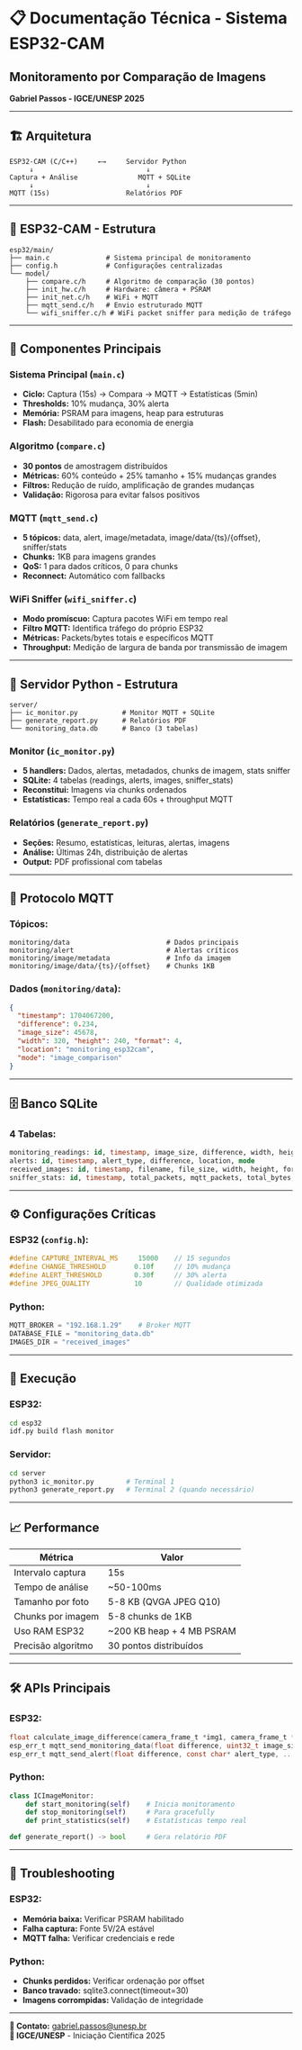 # 📋 Documentação Técnica - Sistema ESP32-CAM

## **Monitoramento por Comparação de Imagens**
**Gabriel Passos - IGCE/UNESP 2025**

---

## 🏗️ **Arquitetura**

```
ESP32-CAM (C/C++)     ←→     Servidor Python
     ↓                            ↓
Captura + Análise               MQTT + SQLite
     ↓                            ↓
MQTT (15s)                   Relatórios PDF
```

---

## 🔧 **ESP32-CAM - Estrutura**

```
esp32/main/
├── main.c              # Sistema principal de monitoramento
├── config.h            # Configurações centralizadas
└── model/
    ├── compare.c/h     # Algoritmo de comparação (30 pontos)
    ├── init_hw.c/h     # Hardware: câmera + PSRAM
    ├── init_net.c/h    # WiFi + MQTT
    ├── mqtt_send.c/h   # Envio estruturado MQTT
    └── wifi_sniffer.c/h # WiFi packet sniffer para medição de tráfego
```

---

## 🎯 **Componentes Principais**

### **Sistema Principal (`main.c`)**
- **Ciclo:** Captura (15s) → Compara → MQTT → Estatísticas (5min)
- **Thresholds:** 10% mudança, 30% alerta
- **Memória:** PSRAM para imagens, heap para estruturas
- **Flash:** Desabilitado para economia de energia

### **Algoritmo (`compare.c`)**
- **30 pontos** de amostragem distribuídos
- **Métricas:** 60% conteúdo + 25% tamanho + 15% mudanças grandes
- **Filtros:** Redução de ruído, amplificação de grandes mudanças
- **Validação:** Rigorosa para evitar falsos positivos

### **MQTT (`mqtt_send.c`)**
- **5 tópicos:** data, alert, image/metadata, image/data/{ts}/{offset}, sniffer/stats
- **Chunks:** 1KB para imagens grandes
- **QoS:** 1 para dados críticos, 0 para chunks
- **Reconnect:** Automático com fallbacks

### **WiFi Sniffer (`wifi_sniffer.c`)**
- **Modo promíscuo:** Captura pacotes WiFi em tempo real
- **Filtro MQTT:** Identifica tráfego do próprio ESP32
- **Métricas:** Packets/bytes totais e específicos MQTT
- **Throughput:** Medição de largura de banda por transmissão de imagem

---

## 🐍 **Servidor Python - Estrutura**

```
server/
├── ic_monitor.py           # Monitor MQTT + SQLite
├── generate_report.py      # Relatórios PDF
└── monitoring_data.db      # Banco (3 tabelas)
```

### **Monitor (`ic_monitor.py`)**
- **5 handlers:** Dados, alertas, metadados, chunks de imagem, stats sniffer
- **SQLite:** 4 tabelas (readings, alerts, images, sniffer_stats)
- **Reconstitui:** Imagens via chunks ordenados
- **Estatísticas:** Tempo real a cada 60s + throughput MQTT

### **Relatórios (`generate_report.py`)**
- **Seções:** Resumo, estatísticas, leituras, alertas, imagens
- **Análise:** Últimas 24h, distribuição de alertas
- **Output:** PDF profissional com tabelas

---

## 📡 **Protocolo MQTT**

### **Tópicos:**
```
monitoring/data                        # Dados principais
monitoring/alert                       # Alertas críticos  
monitoring/image/metadata              # Info da imagem
monitoring/image/data/{ts}/{offset}    # Chunks 1KB
```

### **Dados (`monitoring/data`):**
```json
{
  "timestamp": 1704067200,
  "difference": 0.234,
  "image_size": 45678,
  "width": 320, "height": 240, "format": 4,
  "location": "monitoring_esp32cam",
  "mode": "image_comparison"
}
```

---

## 🗄️ **Banco SQLite**

### **4 Tabelas:**
```sql
monitoring_readings: id, timestamp, image_size, difference, width, height, format, location, mode
alerts: id, timestamp, alert_type, difference, location, mode  
received_images: id, timestamp, filename, file_size, width, height, format, reason, device
sniffer_stats: id, timestamp, total_packets, mqtt_packets, total_bytes, mqtt_bytes, image_packets, image_bytes, uptime, channel, device
```

---

## ⚙️ **Configurações Críticas**

### **ESP32 (`config.h`):**
```c
#define CAPTURE_INTERVAL_MS     15000    // 15 segundos
#define CHANGE_THRESHOLD       0.10f     // 10% mudança
#define ALERT_THRESHOLD        0.30f     // 30% alerta
#define JPEG_QUALITY           10        // Qualidade otimizada
```

### **Python:**
```python
MQTT_BROKER = "192.168.1.29"    # Broker MQTT
DATABASE_FILE = "monitoring_data.db"
IMAGES_DIR = "received_images"
```

---

## 🚀 **Execução**

### **ESP32:**
```bash
cd esp32
idf.py build flash monitor
```

### **Servidor:**
```bash
cd server
python3 ic_monitor.py        # Terminal 1
python3 generate_report.py   # Terminal 2 (quando necessário)
```

---

## 📈 **Performance**

| Métrica | Valor |
|---------|-------|
| Intervalo captura | 15s |
| Tempo de análise | ~50-100ms |
| Tamanho por foto | 5-8 KB (QVGA JPEG Q10) |
| Chunks por imagem | 5-8 chunks de 1KB |
| Uso RAM ESP32 | ~200 KB heap + 4 MB PSRAM |
| Precisão algoritmo | 30 pontos distribuídos |

---

## 🛠️ **APIs Principais**

### **ESP32:**
```c
float calculate_image_difference(camera_frame_t *img1, camera_frame_t *img2);
esp_err_t mqtt_send_monitoring_data(float difference, uint32_t image_size, ...);
esp_err_t mqtt_send_alert(float difference, const char* alert_type, ...);
```

### **Python:**
```python
class ICImageMonitor:
    def start_monitoring(self)    # Inicia monitoramento
    def stop_monitoring(self)     # Para gracefully
    def print_statistics(self)    # Estatísticas tempo real

def generate_report() -> bool     # Gera relatório PDF
```

---

## 🔧 **Troubleshooting**

### **ESP32:**
- **Memória baixa:** Verificar PSRAM habilitado
- **Falha captura:** Fonte 5V/2A estável
- **MQTT falha:** Verificar credenciais e rede

### **Python:**
- **Chunks perdidos:** Verificar ordenação por offset
- **Banco travado:** sqlite3.connect(timeout=30)
- **Imagens corrompidas:** Validação de integridade

---

**📧 Contato:** gabriel.passos@unesp.br  
**🏫 IGCE/UNESP** - Iniciação Científica 2025 